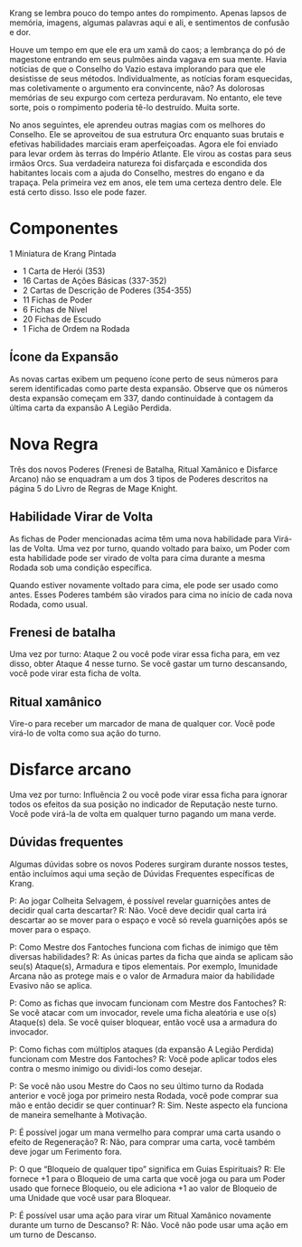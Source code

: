 Krang se lembra pouco do tempo antes do rompimento. Apenas lapsos de memória, imagens, algumas palavras aqui e ali, e sentimentos de confusão e dor.

Houve um tempo em que ele era um xamã do caos; a lembrança do pó de magestone entrando em seus pulmões ainda vagava em sua mente. Havia notícias de que o Conselho do Vazio estava implorando para que ele desistisse de seus métodos. Individualmente, as notícias foram esquecidas, mas coletivamente o argumento era convincente, não? As dolorosas memórias de seu expurgo com certeza perduravam. No entanto, ele teve sorte, pois o rompimento poderia tê-lo destruído. Muita sorte.

No anos seguintes, ele aprendeu outras magias com os melhores do Conselho. Ele se aproveitou de sua estrutura Orc enquanto suas brutais e efetivas habilidades marciais eram aperfeiçoadas. Agora ele foi enviado para levar ordem às terras do Império Atlante. Ele virou as costas para seus irmãos Orcs. Sua verdadeira natureza foi disfarçada e escondida dos habitantes locais com a ajuda do Conselho, mestres do engano e da trapaça.
Pela primeira vez em anos, ele tem uma certeza dentro dele.
Ele está certo disso. Isso ele pode fazer.

# Componentes
1 Miniatura de Krang Pintada
- 1 Carta de Herói (353)
- 16 Cartas de Ações Básicas (337-352)
- 2 Cartas de Descrição de Poderes (354-355)
- 11 Fichas de Poder
- 6 Fichas de Nível
- 20 Fichas de Escudo
- 1 Ficha de Ordem na Rodada
## Ícone da Expansão
As novas cartas exibem um pequeno ícone perto de seus números para serem identificadas como parte desta expansão. Observe que os números desta expansão começam em 337, dando continuidade à contagem da última carta da expansão A Legião Perdida.

# Nova Regra
Três dos novos Poderes (Frenesi de Batalha, Ritual Xamânico e Disfarce Arcano) não se enquadram a um dos 3 tipos de Poderes descritos na página 5 do Livro de Regras de Mage Knight.

## Habilidade Virar de Volta
As fichas de Poder mencionadas acima têm uma nova habilidade para Virá-las de Volta.
Uma vez por turno, quando voltado para baixo, um Poder com esta habilidade pode ser virado de volta para cima durante a mesma Rodada sob uma condição específica.

Quando estiver novamente voltado para cima, ele pode ser usado como antes. Esses Poderes também são virados para cima no início de cada nova Rodada, como usual.
## Frenesi de batalha
Uma vez por turno: Ataque 2 ou você pode virar essa ficha para, em vez disso, obter Ataque 4 nesse turno. Se você gastar um turno descansando, você pode virar esta ficha de volta.

## Ritual xamânico
Vire-o para receber um marcador de mana de qualquer cor. Você pode virá-lo de volta como sua ação do turno.

# Disfarce arcano
Uma vez por turno: Influência 2 ou você pode virar essa ficha para ignorar todos os efeitos da sua posição no indicador de Reputação neste turno. Você pode virá-la de volta em qualquer turno pagando um mana verde.

## Dúvidas frequentes
Algumas dúvidas sobre os novos Poderes surgiram durante nossos testes, então incluímos aqui uma seção de Dúvidas Frequentes específicas de Krang.

P: Ao jogar Colheita Selvagem, é possível revelar guarnições antes de decidir qual carta descartar?
R: Não. Você deve decidir qual carta irá descartar ao se mover para o espaço e você só revela guarnições após se mover para o espaço.

P: Como Mestre dos Fantoches funciona com fichas de inimigo que têm diversas habilidades?
R: As únicas partes da ficha que ainda se aplicam são seu(s) Ataque(s), Armadura e tipos elementais. Por exemplo, Imunidade Arcana não as protege mais e o valor de Armadura maior da habilidade Evasivo não se aplica.

P: Como as fichas que invocam funcionam com Mestre dos Fantoches?
R: Se você atacar com um invocador, revele uma ficha aleatória e use o(s) Ataque(s) dela. Se você quiser bloquear, então você usa a armadura do invocador.

P: Como fichas com múltiplos ataques (da expansão A Legião Perdida) funcionam com Mestre dos Fantoches?
R: Você pode aplicar todos eles contra o mesmo inimigo ou dividi-los como desejar.

P: Se você não usou Mestre do Caos no seu último turno da Rodada anterior e você joga por primeiro nesta Rodada, você pode comprar sua mão e então decidir se quer continuar?
R: Sim. Neste aspecto ela funciona de maneira semelhante à Motivação.

P: É possível jogar um mana vermelho para comprar uma carta usando o efeito de Regeneração?
R: Não, para comprar uma carta, você também deve jogar um
Ferimento fora.

P: O que “Bloqueio de qualquer tipo” significa em Guias Espirituais?
R: Ele fornece +1 para o Bloqueio de uma carta que você joga ou para um Poder usado que fornece Bloqueio, ou ele adiciona +1 ao valor de Bloqueio de uma Unidade que você usar para Bloquear.

P: É possível usar uma ação para virar um Ritual Xamânico novamente durante um turno de Descanso?
R: Não. Você não pode usar uma ação em um turno de Descanso.